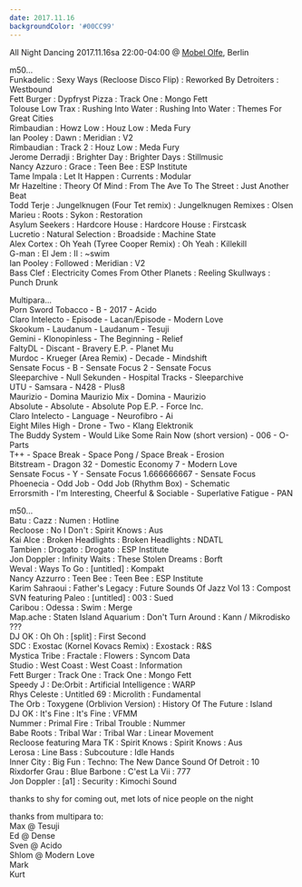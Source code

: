 ```yaml
---
date: 2017.11.16
backgroundColor: '#00CC99'
---
```


All Night Dancing 2017.11.16sa 22:00-04:00 @ [Mobel Olfe](http://www.moebel-olfe.de/), Berlin  

m50...  
Funkadelic : Sexy Ways (Recloose Disco Flip) : Reworked By Detroiters : Westbound  
Fett Burger : Dypfryst Pizza : Track One : Mongo Fett  
Tolouse Low Trax : Rushing Into Water : Rushing Into Water : Themes For Great Cities  
Rimbaudian : Howz Low : Houz Low : Meda Fury  
Ian Pooley : Dawn : Meridian : V2  
Rimbaudian : Track 2 : Houz Low : Meda Fury  
Jerome Derradji : Brighter Day : Brighter Days : Stillmusic  
Nancy Azzuro : Grace : Teen Bee : ESP Institute  
Tame Impala : Let It Happen : Currents : Modular  
Mr Hazeltine : Theory Of Mind : From The Ave To The Street : Just Another Beat  
Todd Terje : Jungelknugen (Four Tet remix) : Jungelknugen Remixes : Olsen  
Marieu : Roots : Sykon : Restoration  
Asylum Seekers : Hardcore House : Hardcore House : Firstcask  
Lucretio : Natural Selection : Broadside : Machine State  
Alex Cortex : Oh Yeah (Tyree Cooper Remix) : Oh Yeah : Killekill  
G-man : El Jem : II : ~swim  
Ian Pooley : Followed : Meridian : V2  
Bass Clef : Electricity Comes From Other Planets : Reeling Skullways : Punch Drunk  

Multipara...  
Porn Sword Tobacco - B - 2017 - Acido  
Claro Intelecto - Episode - Lacan/Episode - Modern Love  
Skookum - Laudanum - Laudanum - Tesuji  
Gemini - Klonopinless - The Beginning - Relief  
FaltyDL - Discant - Bravery E.P. - Planet Mu  
Murdoc - Krueger (Area Remix) - Decade - Mindshift  
Sensate Focus - B - Sensate Focus 2 - Sensate Focus  
Sleeparchive - Null Sekunden - Hospital Tracks - Sleeparchive  
UTU - Samsara - N428 - Plus8  
Maurizio - Domina Maurizio Mix - Domina - Maurizio  
Absolute - Absolute - Absolute Pop E.P. - Force Inc.  
Claro Intelecto - Language - Neurofibro - Ai  
Eight Miles High - Drone - Two - Klang Elektronik  
The Buddy System - Would Like Some Rain Now (short version) - 006 - O-Parts  
T++ - Space Break - Space Pong / Space Break - Erosion  
Bitstream - Dragon 32 - Domestic Economy 7 - Modern Love  
Sensate Focus - Y - Sensate Focus 1.666666667 - Sensate Focus  
Phoenecia - Odd Job - Odd Job (Rhythm Box) - Schematic  
Errorsmith - I'm Interesting, Cheerful & Sociable - Superlative Fatigue - PAN  

m50...  
Batu : Cazz : Numen : Hotline  
Recloose : No I Don't : Spirit Knows : Aus  
Kai Alce : Broken Headlights : Broken Headlights : NDATL  
Tambien : Drogato : Drogato : ESP Institute  
Jon Doppler : Infinity Waits : These Stolen Dreams : Borft  
Weval : Ways To Go : \[untitled\] : Kompakt  
Nancy Azzurro : Teen Bee : Teen Bee : ESP Institute  
Karim Sahraoui : Father's Legacy : Future Sounds Of Jazz Vol 13 : Compost  
SVN featuring Paleo : \[untitled\] : 003 : Sued  
Caribou : Odessa : Swim : Merge  
Map.ache : Staten Island Aquarium : Don't Turn Around : Kann / Mikrodisko  
???  
DJ OK : Oh Oh : \[split\] : First Second  
SDC : Exostac (Kornel Kovacs Remix) : Exostack : R&S  
Mystica Tribe : Fractale : Flowers : Syncom Data  
Studio : West Coast : West Coast : Information  
Fett Burger : Track One : Track One : Mongo Fett  
Speedy J : De:Orbit : Artificial Intelligence : WARP  
Rhys Celeste : Untitled 69 : Microlith : Fundamental  
The Orb : Toxygene (Orblivion Version) : History Of The Future : Island  
DJ OK : It's Fine : It's Fine : VFMM  
Nummer : Primal Fire : Tribal Trouble : Nummer  
Babe Roots : Tribal War : Tribal War : Linear Movement  
Recloose featuring Mara TK : Spirit Knows : Spirit Knows : Aus  
Lerosa : Line Bass : Subcouture : Idle Hands  
Inner City : Big Fun : Techno: The New Dance Sound Of Detroit : 10  
Rixdorfer Grau : Blue Barbone : C'est La Vii : 777  
Jon Doppler : \[a1\] : Security : Kimochi Sound  

thanks to shy for coming out, met lots of nice people on the night  

thanks from multipara to:  
Max @ Tesuji  
Ed @ Dense  
Sven @ Acido  
Shlom @ Modern Love  
Mark  
Kurt